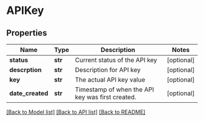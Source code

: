 # APIKey

## Properties
Name | Type | Description | Notes
------------ | ------------- | ------------- | -------------
**status** | **str** | Current status of the API key | [optional] 
**descrption** | **str** | Description for API key | [optional] 
**key** | **str** | The actual API key value | [optional] 
**date_created** | **str** | Timestamp of when the API key was first created. | [optional] 

[[Back to Model list]](../README.md#documentation-for-models) [[Back to API list]](../README.md#documentation-for-api-endpoints) [[Back to README]](../README.md)


